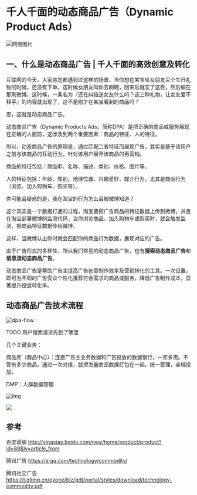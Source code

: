 # 千人千面的动态商品广告（Dynamic Product Ads）

![网络图片](https://tva1.sinaimg.cn/large/0081Kckwly1gmckrhusklj30ic0cmjsw.jpg)

## 一、什么是动态商品广告 | 千人千面的高效创意及转化

互联网的今天，大家肯定都遇到过这样的场景，当你想在某宝给女朋友买个生日礼物的时候，还没有下单，这时候女朋友叫你去刷碗，回来后就忘了这茬，然后躺在那刷微博，这时候，一条名为『还在纠结送女友什么吗？这三种礼物，让女友爱不释手』的内容就出现了，这不是刚才在某宝看到的商品吗？



恩，这就是动态商品广告。



动态商品广告（Dynamic Products Ads，简称DPA）是把正确的商品或服务展现在正确的人面前，这涉及到两个重要因素：商品的特征、人的特征。

所以，动态商品广告的原理是，通过匹配二者特征而展现广告，其实是基于该用户之前与该商品的互动行为，针对该用户展开该商品的再营销。

商品的特征包括：商品ID、名称、描述、类别、价格、图片等。

人的特征包括：年龄、性别、地理位置、兴趣爱好、媒介行为，尤其是商品行为（浏览、加入购物车、购买等）。



你可能会疑惑的是，我在淘宝的行为怎么会被微博知道？

这个其实是一个数据打通的过程，淘宝要把广告商品的特征数据上传到微博，并且在淘宝部署微博的监测代码，当你浏览商品、加入购物车或购买时，就会触发监测，把商品特征数据传给微博。

这样，当微博认出你时就会匹配你的商品行为数据，展现对应的广告。



由于广告形式的多样性，所以我们常见的动态商品广告，也有**搜索动态商品广告**和**信息流动态商品广告**。



动态商品广告是帮助广告主提高广告创意制作效率及营销转化的工具。一次设置，即可为不同的广告受众个性化推荐符合需求的商品或服务，降低广告制作成本，显著提升投放转化率。



## 动态商品广告技术流程



![dpa-flow](https://tva1.sinaimg.cn/large/0081Kckwly1gmbxy3bfpej31mx0u0dyr.jpg)



TODO 用户搜索请求先到了哪里



几个关键业务：

商品库（商品中心）：连接广告主业务数据和广告投放的数据银行，一库多用。不管有多少商品，通过一次对接，就把海量商品数据打包在一起，统一管理，全域投放。

DMP：人群数据管理





![img](https://tva1.sinaimg.cn/large/0081Kckwly1gm06tkazxzj317n07wjsm.jpg)











![](https://tva1.sinaimg.cn/large/0081Kckwly1gm0701gkmaj30u07o47wi.jpg)





## 参考

百度营销 http://yingxiao.baidu.com/new/home/product/product?id=88&ly=article_from

腾讯广告 https://e.qq.com/technology/commodity/

腾讯社交广告 https://i.gtimg.cn/qzone/biz/gdt/portal/styles/download/technology-commodity.pdf